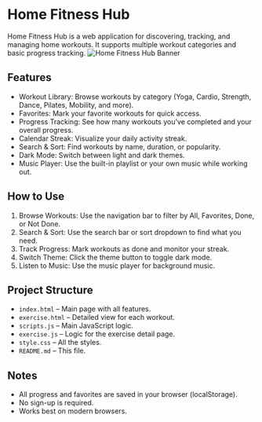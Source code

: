 
# Home Fitness Hub 

Home Fitness Hub is a web application for discovering, tracking, and managing home workouts. It supports multiple workout categories and basic progress tracking.
![Home Fitness Hub Banner](your-image.png)

## Features

- Workout Library: Browse workouts by category (Yoga, Cardio, Strength, Dance, Pilates, Mobility, and more).
- Favorites: Mark your favorite workouts for quick access.
- Progress Tracking: See how many workouts you've completed and your overall progress.
- Calendar Streak: Visualize your daily activity streak.
- Search & Sort: Find workouts by name, duration, or popularity.
- Dark Mode: Switch between light and dark themes.
- Music Player: Use the built-in playlist or your own music while working out.

## How to Use

1. Browse Workouts: Use the navigation bar to filter by All, Favorites, Done, or Not Done.
2. Search & Sort: Use the search bar or sort dropdown to find what you need.
3. Track Progress: Mark workouts as done and monitor your streak.
4. Switch Theme: Click the theme button to toggle dark mode.
5. Listen to Music: Use the music player for background music.

## Project Structure

- `index.html` – Main page with all features.
- `exercise.html` – Detailed view for each workout.
- `scripts.js` – Main JavaScript logic.
- `exercise.js` – Logic for the exercise detail page.
- `style.css` – All the styles.
- `README.md` – This file.

## Notes

- All progress and favorites are saved in your browser (localStorage).
- No sign-up is required.
- Works best on modern browsers.
